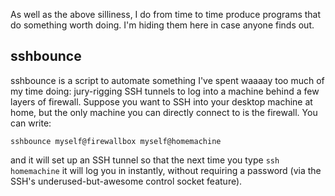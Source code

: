 As well as the above silliness, I do from time to time produce
programs that do something worth doing. I'm hiding them here in case
anyone finds out.


## sshbounce

sshbounce is a script to automate something I've spent waaaay too much
of my time doing: jury-rigging SSH tunnels to log into a machine
behind a few layers of firewall. Suppose you want to SSH into your
desktop machine at home, but the only machine you can directly connect
to is the firewall. You can write:

    sshbounce myself@firewallbox myself@homemachine

and it will set up an SSH tunnel so that the next time you type `ssh
homemachine` it will log you in instantly, without requiring a
password (via the SSH's underused-but-awesome control socket feature).
